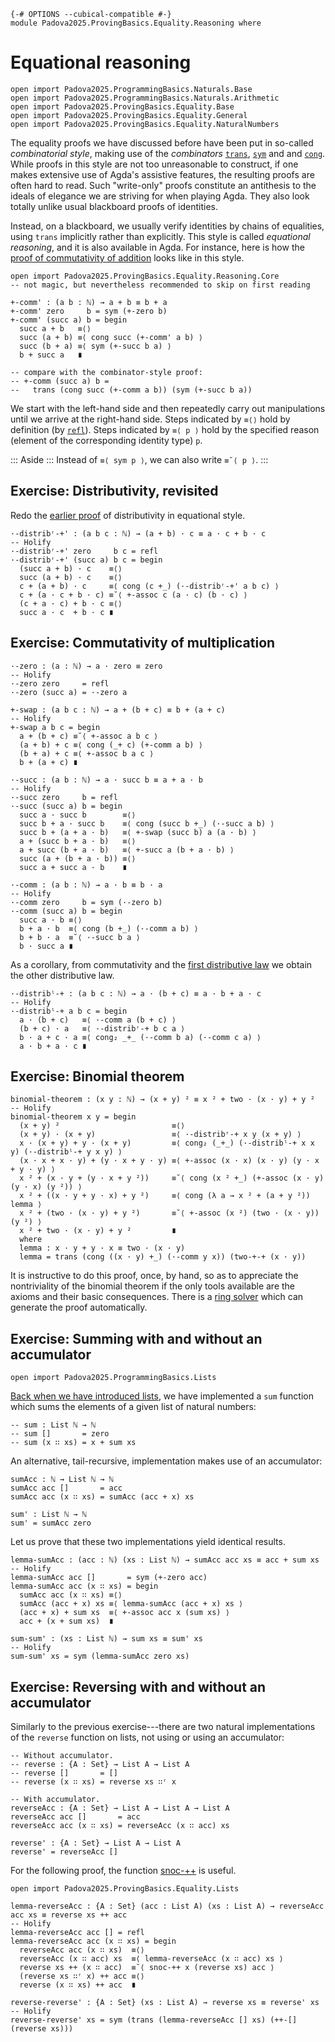 ```
{-# OPTIONS --cubical-compatible #-}
module Padova2025.ProvingBasics.Equality.Reasoning where
```

# Equational reasoning

```
open import Padova2025.ProgrammingBasics.Naturals.Base
open import Padova2025.ProgrammingBasics.Naturals.Arithmetic
open import Padova2025.ProvingBasics.Equality.Base
open import Padova2025.ProvingBasics.Equality.General
open import Padova2025.ProvingBasics.Equality.NaturalNumbers
```

The equality proofs we have discussed before have been put in so-called
*combinatorial style*, making use of the *combinators*
[`trans`](Padova2025.ProvingBasics.Equality.General.html#trans),
[`sym`](Padova2025.ProvingBasics.Equality.General.html#sym) and
and [`cong`](Padova2025.ProvingBasics.Equality.General.html#cong). While proofs
in this style are not too unreasonable to construct, if one makes extensive use
of Agda's assistive features, the resulting proofs are often hard to read. Such
"write-only" proofs constitute an antithesis to the ideals of elegance we are
striving for when playing Agda. They also look totally unlike usual blackboard
proofs of identities.

Instead, on a blackboard, we usually verify identities by chains of
equalities, using `trans` implicitly rather than explicitly. This style is
called *equational reasoning*, and it is also available in Agda. For instance,
here is how the [proof of commutativity of addition](Padova2025.ProvingBasics.Equality.NaturalNumbers.html#+-comm)
looks like in this style.

```
open import Padova2025.ProvingBasics.Equality.Reasoning.Core
-- not magic, but nevertheless recommended to skip on first reading

+-comm' : (a b : ℕ) → a + b ≡ b + a
+-comm' zero     b = sym (+-zero b)
+-comm' (succ a) b = begin
  succ a + b   ≡⟨⟩
  succ (a + b) ≡⟨ cong succ (+-comm' a b) ⟩
  succ (b + a) ≡⟨ sym (+-succ b a) ⟩
  b + succ a   ∎

-- compare with the combinator-style proof:
-- +-comm (succ a) b =
--   trans (cong succ (+-comm a b)) (sym (+-succ b a))
```

We start with the left-hand side and then repeatedly carry out manipulations
until we arrive at the right-hand side. Steps indicated by `≡⟨⟩` hold by
definition (by [`refl`](Padova2025.ProvingBasics.Equality.Base.html#_≡_.refl)).
Steps indicated by `≡⟨ p ⟩` hold by the specified reason (element of the
corresponding identity type) `p`.

::: Aside :::
Instead of `≡⟨ sym p ⟩`, we can also write `≡˘⟨ p ⟩`.
:::


## Exercise: Distributivity, revisited

Redo the [earlier proof](Padova2025.ProvingBasics.Equality.NaturalNumbers.html#·-distribʳ-+)
of distributivity in equational style.

```
·-distribʳ-+' : (a b c : ℕ) → (a + b) · c ≡ a · c + b · c
-- Holify
·-distribʳ-+' zero     b c = refl
·-distribʳ-+' (succ a) b c = begin
  (succ a + b) · c    ≡⟨⟩
  succ (a + b) · c    ≡⟨⟩
  c + (a + b) · c     ≡⟨ cong (c +_) (·-distribʳ-+' a b c) ⟩
  c + (a · c + b · c) ≡˘⟨ +-assoc c (a · c) (b · c) ⟩
  (c + a · c) + b · c ≡⟨⟩
  succ a · c  + b · c ∎
```


## Exercise: Commutativity of multiplication

```
·-zero : (a : ℕ) → a · zero ≡ zero
-- Holify
·-zero zero     = refl
·-zero (succ a) = ·-zero a
```

```
+-swap : (a b c : ℕ) → a + (b + c) ≡ b + (a + c)
-- Holify
+-swap a b c = begin
  a + (b + c) ≡˘⟨ +-assoc a b c ⟩
  (a + b) + c ≡⟨ cong (_+ c) (+-comm a b) ⟩
  (b + a) + c ≡⟨ +-assoc b a c ⟩
  b + (a + c) ∎
```

```
·-succ : (a b : ℕ) → a · succ b ≡ a + a · b
-- Holify
·-succ zero     b = refl
·-succ (succ a) b = begin
  succ a · succ b        ≡⟨⟩
  succ b + a · succ b    ≡⟨ cong (succ b +_) (·-succ a b) ⟩
  succ b + (a + a · b)   ≡⟨ +-swap (succ b) a (a · b) ⟩
  a + (succ b + a · b)   ≡⟨⟩
  a + succ (b + a · b)   ≡⟨ +-succ a (b + a · b) ⟩
  succ (a + (b + a · b)) ≡⟨⟩
  succ a + succ a · b    ∎
```

```
·-comm : (a b : ℕ) → a · b ≡ b · a
-- Holify
·-comm zero     b = sym (·-zero b)
·-comm (succ a) b = begin
  succ a · b ≡⟨⟩
  b + a · b  ≡⟨ cong (b +_) (·-comm a b) ⟩
  b + b · a  ≡˘⟨ ·-succ b a ⟩
  b · succ a ∎
```

As a corollary, from commutativity and the [first distributive
law](Padova2025.ProvingBasics.Equality.NaturalNumbers.html#·-distribʳ-+) we obtain the other distributive law.

```
·-distribˡ-+ : (a b c : ℕ) → a · (b + c) ≡ a · b + a · c
-- Holify
·-distribˡ-+ a b c = begin
  a · (b + c)   ≡⟨ ·-comm a (b + c) ⟩
  (b + c) · a   ≡⟨ ·-distribʳ-+ b c a ⟩
  b · a + c · a ≡⟨ cong₂ _+_ (·-comm b a) (·-comm c a) ⟩
  a · b + a · c ∎
```


## Exercise: Binomial theorem

```
binomial-theorem : (x y : ℕ) → (x + y) ² ≡ x ² + two · (x · y) + y ²
-- Holify
binomial-theorem x y = begin
  (x + y) ²                         ≡⟨⟩
  (x + y) · (x + y)                 ≡⟨ ·-distribʳ-+ x y (x + y) ⟩
  x · (x + y) + y · (x + y)         ≡⟨ cong₂ (_+_) (·-distribˡ-+ x x y) (·-distribˡ-+ y x y) ⟩
  (x · x + x · y) + (y · x + y · y) ≡⟨ +-assoc (x · x) (x · y) (y · x + y · y) ⟩
  x ² + (x · y + (y · x + y ²))     ≡˘⟨ cong (x ² +_) (+-assoc (x · y) (y · x) (y ²)) ⟩
  x ² + ((x · y + y · x) + y ²)     ≡⟨ cong (λ a → x ² + (a + y ²)) lemma ⟩
  x ² + (two · (x · y) + y ²)       ≡˘⟨ +-assoc (x ²) (two · (x · y)) (y ²) ⟩
  x ² + two · (x · y) + y ²         ∎
  where
  lemma : x · y + y · x ≡ two · (x · y)
  lemma = trans (cong ((x · y) +_) (·-comm y x)) (two-+-+ (x · y))
```

It is instructive to do this proof, once, by hand, so as to appreciate the
nontriviality of the binomial theorem if the only tools available are
the axioms and their basic consequences. There is a
[ring solver](https://gist.github.com/andrejbauer/358722620c26c09d6be218bcd95ee654)
which can generate the proof automatically.


## Exercise: Summing with and without an accumulator

```
open import Padova2025.ProgrammingBasics.Lists
```

[Back when we have introduced lists](Padova2025.ProgrammingBasics.Lists.html#sum),
we have implemented a `sum` function which sums the elements of a
given list of natural numbers:

```
-- sum : List ℕ → ℕ
-- sum []       = zero
-- sum (x ∷ xs) = x + sum xs
```

An alternative, tail-recursive, implementation makes use of an accumulator:

```
sumAcc : ℕ → List ℕ → ℕ
sumAcc acc []       = acc
sumAcc acc (x ∷ xs) = sumAcc (acc + x) xs

sum' : List ℕ → ℕ
sum' = sumAcc zero
```

Let us prove that these two implementations yield identical results.

```
lemma-sumAcc : (acc : ℕ) (xs : List ℕ) → sumAcc acc xs ≡ acc + sum xs
-- Holify
lemma-sumAcc acc []       = sym (+-zero acc)
lemma-sumAcc acc (x ∷ xs) = begin
  sumAcc acc (x ∷ xs) ≡⟨⟩
  sumAcc (acc + x) xs ≡⟨ lemma-sumAcc (acc + x) xs ⟩
  (acc + x) + sum xs  ≡⟨ +-assoc acc x (sum xs) ⟩
  acc + (x + sum xs)  ∎
```

```
sum-sum' : (xs : List ℕ) → sum xs ≡ sum' xs
-- Holify
sum-sum' xs = sym (lemma-sumAcc zero xs)
```


## Exercise: Reversing with and without an accumulator

Similarly to the previous exercise---there are two natural
implementations of the `reverse` function on lists, not using or using
an accumulator:

```
-- Without accumulator.
-- reverse : {A : Set} → List A → List A
-- reverse []       = []
-- reverse (x ∷ xs) = reverse xs ∷ʳ x

-- With accumulator.
reverseAcc : {A : Set} → List A → List A → List A
reverseAcc acc []       = acc
reverseAcc acc (x ∷ xs) = reverseAcc (x ∷ acc) xs

reverse' : {A : Set} → List A → List A
reverse' = reverseAcc []
```

For the following proof, the function [snoc-++](Padova2025.ProvingBasics.Equality.Lists.html#snoc-++) is useful.

```
open import Padova2025.ProvingBasics.Equality.Lists
```

```
lemma-reverseAcc : {A : Set} (acc : List A) (xs : List A) → reverseAcc acc xs ≡ reverse xs ++ acc
-- Holify
lemma-reverseAcc acc [] = refl
lemma-reverseAcc acc (x ∷ xs) = begin
  reverseAcc acc (x ∷ xs)  ≡⟨⟩
  reverseAcc (x ∷ acc) xs  ≡⟨ lemma-reverseAcc (x ∷ acc) xs ⟩
  reverse xs ++ (x ∷ acc)  ≡˘⟨ snoc-++ x (reverse xs) acc ⟩
  (reverse xs ∷ʳ x) ++ acc ≡⟨⟩
  reverse (x ∷ xs) ++ acc  ∎
```

```
reverse-reverse' : {A : Set} (xs : List A) → reverse xs ≡ reverse' xs
-- Holify
reverse-reverse' xs = sym (trans (lemma-reverseAcc [] xs) (++-[] (reverse xs)))
```
